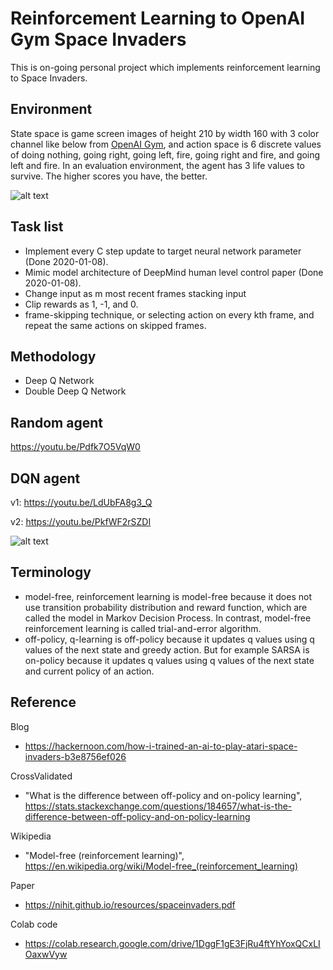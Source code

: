 # Reinforcement Learning to OpenAI Gym Space Invaders

This is on-going personal project which implements reinforcement learning to Space Invaders.

## Environment
State space is game screen images of height 210 by width 160 with 3 color channel like below from [OpenAI Gym](https://gym.openai.com/envs/SpaceInvaders-v0/), and action space is 6 discrete values of doing nothing, going right, going left, fire, going right and fire, and going left and fire. In an evaluation environment, the agent has 3 life values to survive. The higher scores you have, the better.

![alt text][screen]

## Task list
* Implement every C step update to target neural network parameter (Done 2020-01-08).
* Mimic model architecture of DeepMind human level control paper (Done 2020-01-08).
* Change input as m most recent frames stacking input
* Clip rewards as 1, -1, and 0.
* frame-skipping technique, or selecting action on every kth frame, and repeat the same actions on skipped frames.

## Methodology
* Deep Q Network
* Double Deep Q Network

## Random agent

https://youtu.be/Pdfk7O5VqW0

## DQN agent

v1: https://youtu.be/LdUbFA8g3_Q

v2: https://youtu.be/PkfWF2rSZDI

![alt text][dqn_reward]

## Terminology
* model-free, reinforcement learning is model-free because it does not use transition probability distribution and reward function, which are called the model in Markov Decision Process. In contrast, model-free reinforcement learning is called trial-and-error algorithm.
* off-policy, q-learning is off-policy because it updates q values using q values of the next state and greedy action. But for example SARSA is on-policy because it updates q values using q values of the next state and current policy of an action.

## Reference
Blog
* https://hackernoon.com/how-i-trained-an-ai-to-play-atari-space-invaders-b3e8756ef026

CrossValidated
* "What is the difference between off-policy and on-policy learning", https://stats.stackexchange.com/questions/184657/what-is-the-difference-between-off-policy-and-on-policy-learning

Wikipedia
* "Model-free (reinforcement learning)", https://en.wikipedia.org/wiki/Model-free_(reinforcement_learning)

Paper
* https://nihit.github.io/resources/spaceinvaders.pdf

Colab code
* https://colab.research.google.com/drive/1DggF1gE3FjRu4ftYhYoxQCxLIOaxwVyw

[screen]: https://github.com/yukikitayama/space_invaders_reinforcement_learning/blob/master/images/space_invader_image.jpg
[dqn_reward]: https://github.com/yukikitayama/space_invaders_reinforcement_learning/blob/master/images/dqn_reward.png
